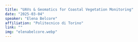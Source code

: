 ```yaml
---
title: "UAVs & Geomatics for Coastal Vegetation Monitoring"
date: "2025-03-04"
speaker: "Elena Belcore"
affiliation: "Politecnico di Torino"
link: ""
img: "elenabelcore.webp"
---
```

